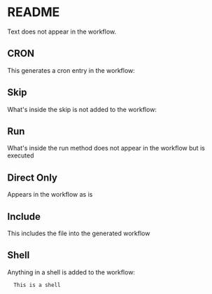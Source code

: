 # README

Text does not appear in the workflow.

## CRON

This generates a cron entry in the workflow:

<!-- workflow.cron(0 1 * * 2) -->

## Skip

What's inside the skip is not added to the workflow:

<!-- workflow.skip() 
This is workflow.skip() 
-->

## Run

What's inside the run method does not appear in the workflow but is executed

<!-- workflow.run() 
This is workflow.run() 
-->

## Direct Only

Appears in the workflow as is

<!-- workflow.directOnly()
This is workflow.directOnly() 
  -->

## Include

This includes the file into the generated workflow

<!-- workflow.include(./to_be_included.md) -->

## Shell

Anything in a shell is added to the workflow:

```shell
  This is a shell
```

